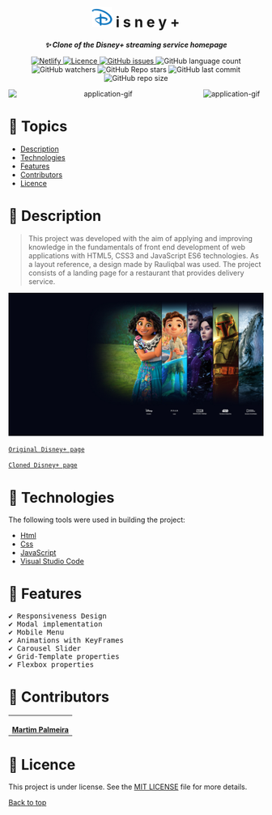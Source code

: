<h1  align="center"><img width="40" src="https://github.com/martimpalmeira/Disney-Plus/blob/main/assets/img/favicon/faviconDisney.png?raw=true" alt="logo-icon"> i s n e y +</h1>
<p align="center"><b><i>✨ Clone of the Disney+ streaming service homepage</i></b></p>

<p align="center">

<a  href="https://app.netlify.com/sites/lets-food/deploys">
<img alt="Netlify" src="https://img.shields.io/badge/Status-Active-00C7B7?style=for-the-badge&logo=Netlify">
</a>

<a  href="https://github.com/martimpalmeira/Lets-Food/blob/main/LICENSE">
<img src="https://img.shields.io/github/license/martimpalmeira/Lets-Food?style=for-the-badge" alt="Licence">
</a>

<a href="https://github.com/martimpalmeira/Lets-Food/issues">
<img alt="GitHub issues" src="https://img.shields.io/github/issues/martimpalmeira/Lets-Food?color=green&style=for-the-badge">
</a>

<img alt="GitHub language count" src="https://img.shields.io/github/languages/count/martimpalmeira/Lets-Food?style=for-the-badge">

<img alt="GitHub watchers" src="https://img.shields.io/github/watchers/martimpalmeira/Lets-Food?style=for-the-badge">

<img alt="GitHub Repo stars" src="https://img.shields.io/github/stars/martimpalmeira/Lets-Food?color=red&logo=GitHub&style=for-the-badge">

<img alt="GitHub last commit" src="https://img.shields.io/github/last-commit/martimpalmeira/Lets-Food?color=red&logo=git&style=for-the-badge">

<img alt="GitHub repo size" src="https://img.shields.io/github/repo-size/martimpalmeira/Lets-Food?color=orange&style=for-the-badge">

</p>

<p align="center">
<img width="75%" align="left" src="https://github.com/martimpalmeira/Disney-Plus/blob/main/assets/img/desktop-disney+.gif?raw=true" alt="application-gif">
<img width="25%" src="https://github.com/martimpalmeira/Disney-Plus/blob/main/assets/img/Design%20sem%20nome.gif?raw=true" alt="application-gif">
</p>

# 📌 Topics

<!--ts-->

- [Description](#-description)
- [Technologies](#-technologies)
- [Features](#-features)
- [Contributors](#-contributors)
- [Licence](#-licence)
<!--te-->

# 📄 Description

> This project was developed with the aim of applying and improving knowledge in the fundamentals of front end development of web applications with HTML5, CSS3 and JavaScript ES6 technologies. As a layout reference, a design made by Rauliqbal was used. The project consists of a landing page for a restaurant that provides delivery service.

<p align="center">
<img width="100%" src="https://github.com/martimpalmeira/Disney-Plus/blob/main/assets/img/home/home-background-lg.jpeg?raw=true" >
</p>

<a href="https://www.disneyplus.com/en-br"> `Original Disney+ page` </a>

<a text-align="center" align="center" href="disneyplus-cloned.netlify.app/"> `Cloned Disney+ page` </a>

# 🚀 Technologies

The following tools were used in building the project:

- [Html](https://developer.mozilla.org/en-US/docs/Web/HTML)
- [Css](https://developer.mozilla.org/pt-BR/docs/Web/CSS)
- [JavaScript](https://developer.mozilla.org/pt-BR/docs/Web/JavaScript)
- [Visual Studio Code](https://code.visualstudio.com/)

# 🎯 Features

<pre>
✔️ Responsiveness Design
✔️ Modal implementation
✔️ Mobile Menu
✔️ Animations with KeyFrames
✔️ Carousel Slider
✔️ Grid-Template properties
✔️ Flexbox properties
</pre>

# 👤 Contributors

<table>
  <tr>
    <td align="center"><a href="https://github.com/martimpalmeira"><img src="https://avatars.githubusercontent.com/u/90350690?s=400&u=2d6ee761e0016bb33bb83e01551764d60c4181f1&v=4" width="100px;" alt=""/><br /><b>Martim Palmeira</b></a><br /><a href="https://github.com/martimpalmeira"></a></td>
  </tr>
</table>

# 📑 Licence

This project is under license. See the <a href="https://github.com/martimpalmeira/Lets-Food/blob/main/LICENSE">MIT LICENSE</a> file for more details.

<a href="#lets-food-">Back to top</a>
